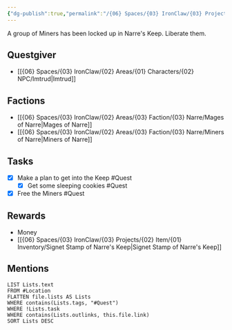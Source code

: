 ```yaml
---
{"dg-publish":true,"permalink":"/{06} Spaces/{03} IronClaw/{03} Projects/{03} Quest/{02} Completed/Free the Miners/","title":"Free the Miners"}
---
```



A group of Miners has been locked up in Narre's Keep. Liberate them.

## Questgiver

- [[{06} Spaces/{03} IronClaw/{02} Areas/{01} Characters/{02} NPC/Imtrud\|Imtrud]]

## Factions

- [[{06} Spaces/{03} IronClaw/{02} Areas/{03} Faction/{03} Narre/Mages of Narre\|Mages of Narre]]
- [[{06} Spaces/{03} IronClaw/{02} Areas/{03} Faction/{03} Narre/Miners of Narre\|Miners of Narre]]

## Tasks

- [x] Make a plan to get into the Keep #Quest
	- [x] Get some sleeping cookies #Quest
- [x] Free the Miners #Quest

## Rewards

- Money
- [[{06} Spaces/{03} IronClaw/{03} Projects/{02} Item/{01} Inventory/Signet Stamp of Narre's Keep\|Signet Stamp of Narre's Keep]]

## Mentions

```dataview
LIST Lists.text
FROM #Location
FLATTEN file.lists AS Lists
WHERE contains(Lists.tags, "#Quest")
WHERE !Lists.task
WHERE contains(Lists.outlinks, this.file.link)
SORT Lists DESC
```
